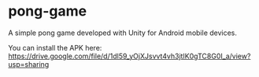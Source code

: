 # pong-game

A simple pong game developed with Unity for Android mobile devices.

You can install the APK here: https://drive.google.com/file/d/1dl59_yOjXJsvvt4vh3jtIK0gTC8G0I_a/view?usp=sharing
